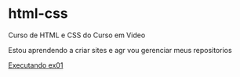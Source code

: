 # html-css
 Curso de HTML e CSS do Curso em Video

Estou aprendendo a criar sites e agr vou gerenciar meus repositorios

<a href="https://willianmateus1411.github.io/html-css/exercicios/ex001">Executando ex01</a>